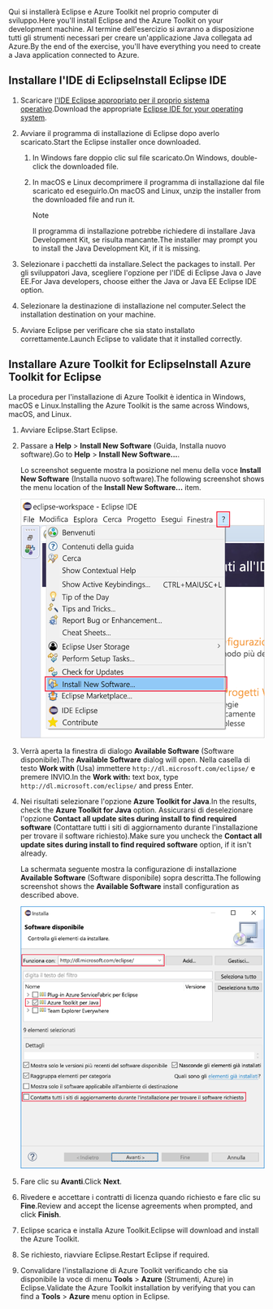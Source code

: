 <span data-ttu-id="e8659-101">Qui si installerà Eclipse e Azure Toolkit nel proprio computer di sviluppo.</span><span class="sxs-lookup"><span data-stu-id="e8659-101">Here you'll install Eclipse and the Azure Toolkit on your development machine.</span></span> <span data-ttu-id="e8659-102">Al termine dell'esercizio si avranno a disposizione tutti gli strumenti necessari per creare un'applicazione Java collegata ad Azure.</span><span class="sxs-lookup"><span data-stu-id="e8659-102">By the end of the exercise, you'll have everything you need to create a Java application connected to Azure.</span></span>

## <a name="install-eclipse-ide"></a><span data-ttu-id="e8659-103">Installare l'IDE di Eclipse</span><span class="sxs-lookup"><span data-stu-id="e8659-103">Install Eclipse IDE</span></span>

1. <span data-ttu-id="e8659-104">Scaricare [l'IDE Eclipse appropriato per il proprio sistema operativo](https://www.eclipse.org/downloads/packages/installer).</span><span class="sxs-lookup"><span data-stu-id="e8659-104">Download the appropriate [Eclipse IDE for your operating system](https://www.eclipse.org/downloads/packages/installer).</span></span>

1. <span data-ttu-id="e8659-105">Avviare il programma di installazione di Eclipse dopo averlo scaricato.</span><span class="sxs-lookup"><span data-stu-id="e8659-105">Start the Eclipse installer once downloaded.</span></span>

    1. <span data-ttu-id="e8659-106">In Windows fare doppio clic sul file scaricato.</span><span class="sxs-lookup"><span data-stu-id="e8659-106">On Windows, double-click the downloaded file.</span></span>

    1. <span data-ttu-id="e8659-107">In macOS e Linux decomprimere il programma di installazione dal file scaricato ed eseguirlo.</span><span class="sxs-lookup"><span data-stu-id="e8659-107">On macOS and Linux, unzip the installer from the downloaded file and run it.</span></span>

        > [!NOTE]
        > <span data-ttu-id="e8659-108">Il programma di installazione potrebbe richiedere di installare Java Development Kit, se risulta mancante.</span><span class="sxs-lookup"><span data-stu-id="e8659-108">The installer may prompt you to install the Java Development Kit, if it is missing.</span></span>

1. <span data-ttu-id="e8659-109">Selezionare i pacchetti da installare.</span><span class="sxs-lookup"><span data-stu-id="e8659-109">Select the packages to install.</span></span> <span data-ttu-id="e8659-110">Per gli sviluppatori Java, scegliere l'opzione per l'IDE di Eclipse Java o Jave EE.</span><span class="sxs-lookup"><span data-stu-id="e8659-110">For Java developers, choose either the Java or Java EE Eclipse IDE option.</span></span>

1. <span data-ttu-id="e8659-111">Selezionare la destinazione di installazione nel computer.</span><span class="sxs-lookup"><span data-stu-id="e8659-111">Select the installation destination on your machine.</span></span>

1. <span data-ttu-id="e8659-112">Avviare Eclipse per verificare che sia stato installato correttamente.</span><span class="sxs-lookup"><span data-stu-id="e8659-112">Launch Eclipse to validate that it installed correctly.</span></span>

## <a name="install-azure-toolkit-for-eclipse"></a><span data-ttu-id="e8659-113">Installare Azure Toolkit for Eclipse</span><span class="sxs-lookup"><span data-stu-id="e8659-113">Install Azure Toolkit for Eclipse</span></span>

<span data-ttu-id="e8659-114">La procedura per l'installazione di Azure Toolkit è identica in Windows, macOS e Linux.</span><span class="sxs-lookup"><span data-stu-id="e8659-114">Installing the Azure Toolkit is the same across Windows, macOS, and Linux.</span></span>

1. <span data-ttu-id="e8659-115">Avviare Eclipse.</span><span class="sxs-lookup"><span data-stu-id="e8659-115">Start Eclipse.</span></span>

1. <span data-ttu-id="e8659-116">Passare a **Help** > **Install New Software** (Guida, Installa nuovo software).</span><span class="sxs-lookup"><span data-stu-id="e8659-116">Go to **Help** > **Install New Software...**.</span></span>

    <span data-ttu-id="e8659-117">Lo screenshot seguente mostra la posizione nel menu della voce **Install New Software** (Installa nuovo software).</span><span class="sxs-lookup"><span data-stu-id="e8659-117">The following screenshot shows the menu location of the **Install New Software...** item.</span></span>

    ![Screenshot dell'opzione Install New Software (Installa nuovo software) evidenziata all'interno del menu Help (Guida) di Eclipse.](../media/7-eclipse-install-new-software.png)

1. <span data-ttu-id="e8659-119">Verrà aperta la finestra di dialogo **Available Software** (Software disponibile).</span><span class="sxs-lookup"><span data-stu-id="e8659-119">The **Available Software** dialog will open.</span></span> <span data-ttu-id="e8659-120">Nella casella di testo **Work with** (Usa) immettere `http://dl.microsoft.com/eclipse/` e premere INVIO.</span><span class="sxs-lookup"><span data-stu-id="e8659-120">In the **Work with:** text box, type `http://dl.microsoft.com/eclipse/` and press Enter.</span></span>

1. <span data-ttu-id="e8659-121">Nei risultati selezionare l'opzione **Azure Toolkit for Java**.</span><span class="sxs-lookup"><span data-stu-id="e8659-121">In the results, check the **Azure Toolkit for Java** option.</span></span> <span data-ttu-id="e8659-122">Assicurarsi di deselezionare l'opzione **Contact all update sites during install to find required software** (Contattare tutti i siti di aggiornamento durante l'installazione per trovare il software richiesto).</span><span class="sxs-lookup"><span data-stu-id="e8659-122">Make sure you uncheck the **Contact all update sites during install to find required software** option, if it isn't already.</span></span>

    <span data-ttu-id="e8659-123">La schermata seguente mostra la configurazione di installazione **Available Software** (Software disponibile) sopra descritta.</span><span class="sxs-lookup"><span data-stu-id="e8659-123">The following screenshot shows the **Available Software** install configuration as described above.</span></span>

    ![Screenshot della finestra Available Software (Software disponibile) in Eclipse, con riquadri che evidenziano la configurazione necessaria per trovare e installare Azure Toolkit for Java.](../media/7-eclipse-download-azure-toolkit-for-java.png)

1. <span data-ttu-id="e8659-125">Fare clic su **Avanti**.</span><span class="sxs-lookup"><span data-stu-id="e8659-125">Click **Next**.</span></span>

1. <span data-ttu-id="e8659-126">Rivedere e accettare i contratti di licenza quando richiesto e fare clic su **Fine**.</span><span class="sxs-lookup"><span data-stu-id="e8659-126">Review and accept the license agreements when prompted, and click **Finish**.</span></span>

1. <span data-ttu-id="e8659-127">Eclipse scarica e installa Azure Toolkit.</span><span class="sxs-lookup"><span data-stu-id="e8659-127">Eclipse will download and install the Azure Toolkit.</span></span>

1. <span data-ttu-id="e8659-128">Se richiesto, riavviare Eclipse.</span><span class="sxs-lookup"><span data-stu-id="e8659-128">Restart Eclipse if required.</span></span>

1. <span data-ttu-id="e8659-129">Convalidare l'installazione di Azure Toolkit verificando che sia disponibile la voce di menu **Tools** > **Azure** (Strumenti, Azure) in Eclipse.</span><span class="sxs-lookup"><span data-stu-id="e8659-129">Validate the Azure Toolkit installation by verifying that you can find a **Tools** > **Azure** menu option in Eclipse.</span></span>
